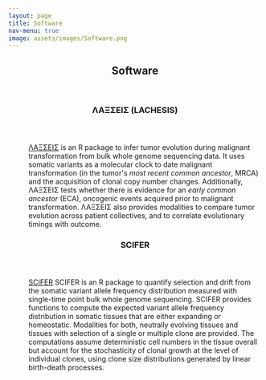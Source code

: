 ```yaml
---
layout: page
title: Software
nav-menu: true
image: assets/images/Software.png
---
```


<!-- Main -->
<div id="main" class="alt">

<!-- One -->
<section id="one">
	<div class="inner">
		<header class="major">
			<h1>Software</h1>
		</header>

<!-- Content -->

<!-- Two -->
<section id="two">
	<div class="inner">
		<header class="major">
			<h1>&Lambda;&Alpha;&Xi;&Sigma;&Epsilon;&Iota;&Sigma; (LACHESIS)</h1>
		</header>

<!-- Content -->

<dl>
	<dd>
		<p><a href= "https://github.com/VerenaK90/LACHESIS">&Lambda;&Alpha;&Xi;&Sigma;&Epsilon;&Iota;&Sigma;</a> is an R package to infer tumor evolution during malignant transformation from bulk whole genome sequencing data. It uses somatic variants as a molecular clock to date malignant transformation (in the tumor's <i>most recent common ancestor</i>, MRCA) and the acquisition of clonal copy number changes. Additionally, &Lambda;&Alpha;&Xi;&Sigma;&Epsilon;&Iota;&Sigma; tests whether there is evidence for an <i>early common ancestor</i> (ECA), oncogenic events acquired prior to malignant transformation. &Lambda;&Alpha;&Xi;&Sigma;&Epsilon;&Iota;&Sigma; also provides modalities to compare tumor evolution across patient collectives, and to correlate evolutionary timings with outcome.</p>
	</dd>


</dl>

</div>

</section>

<!-- Three -->
<section id="three">
	<div class="inner">
		<header class="major">
			<h1>SCIFER</h1>
		</header>

<!-- Content -->

<dl>
	<dd>
		<p><a href= "https://github.com/VerenaK90/SCIFER">SCIFER</a> SCIFER is an R package to quantify selection and drift from the somatic variant allele frequency distribution measured with single-time point bulk whole genome sequencing. SCIFER provides functions to compute the expected variant allele frequency distribution in somatic tissues that are either expanding or homeostatic. Modalities for both, neutrally evolving tissues and tissues with selection of a single or multiple clone are provided. The computations assume deterministic cell numbers in the tissue overall but account for the stochasticity of clonal growth at the level of individual clones, using clone size distributions generated by linear birth-death processes.</p>
	</dd>
</dl>

</div>

</section>

</div>
